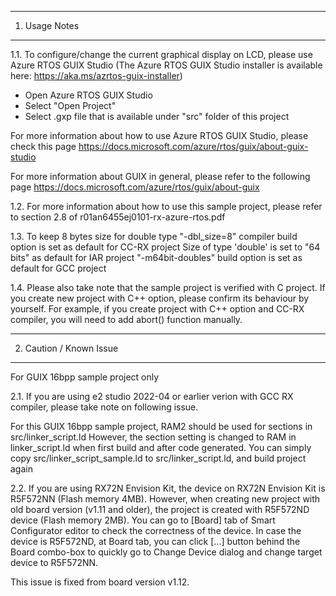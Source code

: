 ---------------
1. Usage Notes
---------------
1.1. To configure/change the current graphical display on LCD, please use Azure RTOS GUIX Studio
(The Azure RTOS GUIX Studio installer is available here: https://aka.ms/azrtos-guix-installer)
- Open Azure RTOS GUIX Studio
- Select "Open Project"
- Select .gxp file that is available under "src" folder of this project

For more information about how to use Azure RTOS GUIX Studio, please check this page
https://docs.microsoft.com/azure/rtos/guix/about-guix-studio

For more information about GUIX in general, please refer to the following page
https://docs.microsoft.com/azure/rtos/guix/about-guix


1.2. For more information about how to use this sample project, 
please refer to section 2.8 of r01an6455ej0101-rx-azure-rtos.pdf

1.3. To keep 8 bytes size for double type
 "-dbl_size=8" compiler build option is set as default for CC-RX project
 Size of type 'double' is set to "64 bits" as default for IAR project
 "-m64bit-doubles" build option is set as default for GCC project

1.4. Please also take note that the sample project is verified with C project.
If you create new project with C++ option, please confirm its behaviour by yourself.
For example, if you create project with C++ option and CC-RX compiler, you will need to add abort() function manually.


------------------------
2. Caution / Known Issue
------------------------
For GUIX 16bpp sample project only

2.1. If you are using e2 studio 2022-04 or earlier verion with GCC RX compiler, please take note on following issue.

For this GUIX 16bpp sample project, RAM2 should be used for sections in src/linker_script.ld
However, the section setting is changed to RAM in linker_script.ld when first build and after code generated.
You can simply copy src/linker_script_sample.ld to src/linker_script.ld, and build project again

2.2. If you are using RX72N Envision Kit, the device on RX72N Envision Kit is R5F572NN (Flash memory 4MB).
However, when creating new project with old board version (v1.11 and older),
the project is created with R5F572ND device (Flash memory 2MB).
You can go to [Board] tab of Smart Configurator editor to check the correctness of the device.
In case the device is R5F572ND, at Board tab, you can click [...] button behind the Board combo-box
to quickly go to Change Device dialog and change target device to R5F572NN.

This issue is fixed from board version v1.12.
